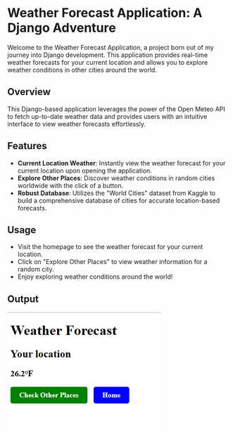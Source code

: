 # Weather Forecast Application: A Django Adventure

Welcome to the Weather Forecast Application, a project born out of my journey into Django development. This application provides real-time weather forecasts for your current location and allows you to explore weather conditions in other cities around the world.

## Overview

This Django-based application leverages the power of the Open Meteo API to fetch up-to-date weather data and provides users with an intuitive interface to view weather forecasts effortlessly.

## Features

- **Current Location Weather**: Instantly view the weather forecast for your current location upon opening the application.
- **Explore Other Places**: Discover weather conditions in random cities worldwide with the click of a button.
- **Robust Database**: Utilizes the "World Cities" dataset from Kaggle to build a comprehensive database of cities for accurate location-based forecasts.

## Usage

- Visit the homepage to see the weather forecast for your current location.
- Click on "Explore Other Places" to view weather information for a random city.
- Enjoy exploring weather conditions around the world!

## Output
![Alt text](https://github.com/SyedaShafqat/weather_forecast/blob/master/weather.png)




